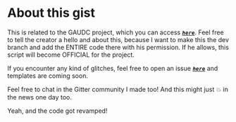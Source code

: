 # About this gist

This is related to the GAUDC project, which you can access [***`here`***](https://github.com/Melvin-Abraham/Google-Assistant-Unofficial-Desktop-Client). Feel free to tell the creator a hello and about this, because I want to make this the dev branch and add the ENTIRE code there with his permission. If he allows, this script will become OFFICIAL for the project.

If you encounter any kind of glitches, feel free to open an issue [***`here`***](https://github.com/im-coder-lg/special-projects/issues/new) and templates are coming soon.

Feel free to chat in the Gitter community I made too! And this might just :boom: in the news one day too.

Yeah, and the code got revamped!